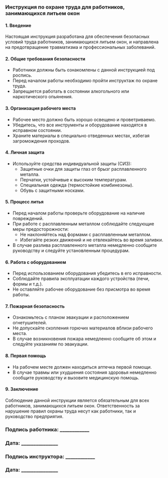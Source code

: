 ### Инструкция по охране труда для работников, занимающихся литьем окон

#### 1. Введение
Настоящая инструкция разработана для обеспечения безопасных условий труда работников, занимающихся литьем окон, и направлена на предотвращение травматизма и профессиональных заболеваний.

#### 2. Общие требования безопасности
- Работники должны быть ознакомлены с данной инструкцией под роспись.
- Перед началом работы необходимо пройти инструктаж по охране труда.
- Запрещается работать в состоянии алкогольного или наркотического опьянения.

#### 3. Организация рабочего места
- Рабочее место должно быть хорошо освещено и проветриваемо.
- Убедитесь, что все инструменты и оборудование находятся в исправном состоянии.
- Храните материалы в специально отведенных местах, избегая загромождения проходов.

#### 4. Личная защита
- Используйте средства индивидуальной защиты (СИЗ):
  - Защитные очки для защиты глаз от брызг расплавленного металла.
  - Перчатки, устойчивые к высоким температурам.
  - Специальная одежда (термостойкие комбинезоны).
  - Обувь с защитными носками.

#### 5. Процесс литья
- Перед началом работы проверьте оборудование на наличие повреждений.
- При работе с расплавленным металлом соблюдайте следующие меры предосторожности:
  - Не наклоняйтесь над формами с расплавленным металлом.
  - Избегайте резких движений и не отвлекайтесь во время заливки.
- В случае разлива расплавленного металла немедленно сообщите руководству и следуйте установленным процедурам.

#### 6. Работа с оборудованием
- Перед использованием оборудования убедитесь в его исправности.
- Соблюдайте правила эксплуатации каждого устройства (печи, формы и т.д.).
- Не оставляйте рабочее оборудование без присмотра во время работы.

#### 7. Пожарная безопасность
- Ознакомьтесь с планом эвакуации и расположением огнетушителей.
- Не допускайте скопления горючих материалов вблизи рабочего места.
- В случае возникновения пожара немедленно сообщите об этом и следуйте указаниям по эвакуации.

#### 8. Первая помощь
- На рабочем месте должен находиться аптечка первой помощи.
- В случае травмы или ухудшения состояния здоровья немедленно сообщите руководству и вызовите медицинскую помощь.

#### 9. Заключение
Соблюдение данной инструкции является обязательным для всех работников, занимающихся литьем окон. Ответственность за нарушение правил охраны труда несут как работники, так и руководство предприятия.

### Подпись работника: ____________  
### Дата: _______________  

### Подпись инструктора: ____________  
### Дата: _______________  

